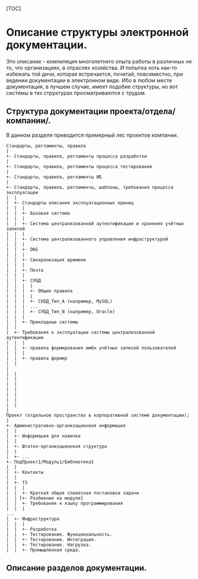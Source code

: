 [TOC]

Описание структуры электронной документации.
============================================

Это описание - компиляция многолетнего опыта работы в различных не то, что организациях, в отраслях хозяйства. И попытка хоть как-то избежать той дичи, которая встречается, почитай, повсеместно, при ведении документации в электронном виде. Ибо в любом месте документация, в лучшем случае, имеет подобие структуры, но вот системы в тех структурах просматриваются с трудом.

Структура документации проекта/отдела/компании/.
------------------------------------------------

В данном разделе приводится примерный лес проектов компании.

```
Стандарты, регламенты, правила
|
+- Стандарты, правила, регламенты процесса разработки
|
+- Стандарты, правила, регламенты процесса тестирования
|
+- Стандарты, правила, регламенты ИБ
|
+- Стандарты, правила, регламенты, шаблоны, требования процесса эксплуатации
|  |
|  +- Стандарты описания эксплуатационных единиц
|  |  |
|  |  +- Базовая система
|  |  |
|  |  +- Система централизованной аутентификации и хранения учётных записей
|  |  |
|  |  +- Система централизованного управления инфраструктурой
|  |  |
|  |  +- DNS
|  |  |
|  |  +- Синхронизация времени
|  |  |
|  |  +- Почта
|  |  |
|  |  +- СУБД
|  |  |  |
|  |  |  +- Общие правила
|  |  |  |
|  |  |  +- СУБД_Тип_A (например, MySQL)
|  |  |  ...
|  |  |  +- СУБД_Тип_N (например, Oracle)
|  |  | 
|  |  +- Прикладные системы
|  |
|  +- Требования к эксплуатации системы централизованной аутентификации 
|  |  | 
|  |  +- правила формирования имён учётных записей пользователей
|  |  | 
|  |  +- правила формир
|  |
| 
|  |
|  |
|  |
|  |
|  |
|  |
|  |
| 
Проект (отдельное пространство в корпоративной системе документации);
|
+- Административно-организационная информация
|  |
|  +- Информация для новичка
|  |
|  +- Штатно-организационная структура
|  |
|  +- ...
+- ПодПроект1/Модуль1/Библиотека1
|  |
|  +- Контакты
|  |
|  +- ТЗ
|  |  |
|  |  +- Краткая общая словесная постановка задачи
|  | [+- Разбиение на модули]
|  |  +- Требования к языку программирования
|  |  |
...
|  +- Инфраструктура
|  |  |
|  |  +- Разработка
|  |  +- Тестирование. Функциональность.
|  |  +- Тестирование. Интеграция.
|  |  +- Тестирование. Нагрузка.
|  |  +- Промышленная среда.
 ```  

Описание разделов документации.
-------------------------------
